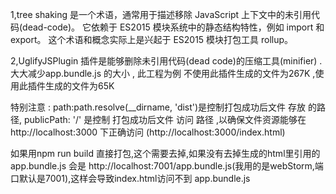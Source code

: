 
1,tree shaking 是一个术语，通常用于描述移除 JavaScript 上下文中的未引用代码(dead-code)。
它依赖于 ES2015 模块系统中的静态结构特性，例如 import 和 export。
这个术语和概念实际上是兴起于 ES2015 模块打包工具 rollup。




2,UglifyJSPlugin 插件是能够删除未引用代码(dead code)的压缩工具(minifier) . 大大减少app.bundle.js 的大小 ,
此工程为例 不使用此插件生成的文件为267K ,使用此插件生成的文件为65K


特别注意 : path:path.resolve(__dirname, 'dist')是控制打包成功后文件   存放   的路径, publicPath: '/' 是控制
打包成功后文件  访问   路径 ,以确保文件资源能够在 http://localhost:3000 下正确访问 (http://localhost:3000/index.html)

如果用npm run build 直接打包,这个需要去掉,如果没有去掉生成的html里引用的app.bundle.js
会是 http://localhost:7001/app.bundle.js(我用的是webStorm,端口默认是7001),这样会导致index.html访问不到 app.bundle.js